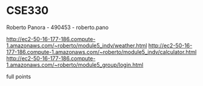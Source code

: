 # CSE330
Roberto Panora - 490453 - roberto.pano

http://ec2-50-16-177-186.compute-1.amazonaws.com/~roberto/module5_indv/weather.html
http://ec2-50-16-177-186.compute-1.amazonaws.com/~roberto/module5_indv/calculator.html
http://ec2-50-16-177-186.compute-1.amazonaws.com/~roberto/module5_group/login.html



full points